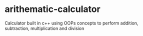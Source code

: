 # arithematic-calculator
Calculator built in c++ using OOPs concepts to perform addition, subtraction, multiplication and division
